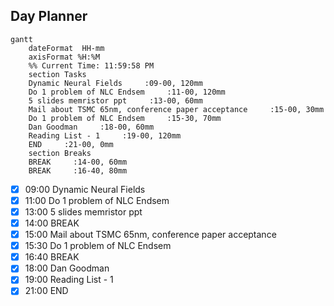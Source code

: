 ## Day Planner
```mermaid
gantt
    dateFormat  HH-mm
    axisFormat %H:%M
    %% Current Time: 11:59:58 PM
    section Tasks
    Dynamic Neural Fields     :09-00, 120mm
    Do 1 problem of NLC Endsem     :11-00, 120mm
    5 slides memristor ppt     :13-00, 60mm
    Mail about TSMC 65nm, conference paper acceptance     :15-00, 30mm
    Do 1 problem of NLC Endsem     :15-30, 70mm
    Dan Goodman     :18-00, 60mm
    Reading List - 1     :19-00, 120mm
    END     :21-00, 0mm
    section Breaks
    BREAK     :14-00, 60mm
    BREAK     :16-40, 80mm
```

- [x] 09:00 Dynamic Neural Fields
- [x] 11:00 Do 1 problem of NLC Endsem
- [x] 13:00 5 slides memristor ppt
- [x] 14:00 BREAK
- [x] 15:00 Mail about TSMC 65nm, conference paper acceptance
- [x] 15:30 Do 1 problem of NLC Endsem
- [x] 16:40 BREAK
- [x] 18:00 Dan Goodman
- [x] 19:00 Reading List - 1
- [x] 21:00 END
